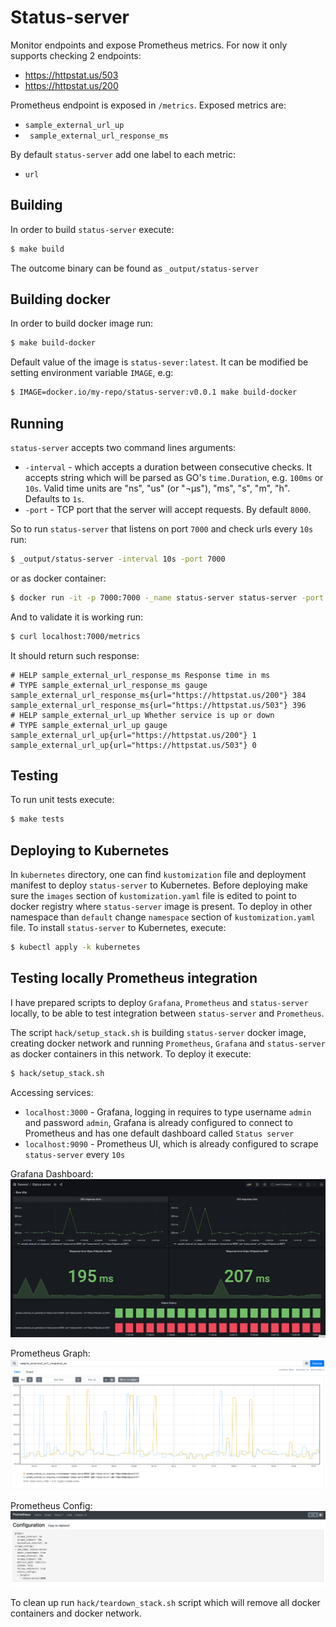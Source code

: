 # Status-server
Monitor endpoints and expose Prometheus metrics.
For now it only supports checking 2 endpoints:

* https://httpstat.us/503
* https://httpstat.us/200 

Prometheus endpoint is exposed in `/metrics`. Exposed metrics are:

* `sample_external_url_up`
* ` sample_external_url_response_ms`

By default `status-server` add one label to each metric:
* `url`

## Building 

In order to build `status-server` execute:

```sh
$ make build
```

The outcome binary can be found as `_output/status-server`

## Building docker

In order to build docker image run:

```sh
$ make build-docker
```

Default value of the image is `status-sever:latest`. It can be modified be setting environment variable `IMAGE`, e.g:

```sh
$ IMAGE=docker.io/my-repo/status-server:v0.0.1 make build-docker
```

## Running

`status-server` accepts two command lines arguments:

* `-interval` - which accepts a duration between consecutive checks. It accepts string which will be parsed as GO's `time.Duration`, e.g. `100ms` or `10s`. Valid time units are "ns", "us" (or "¬µs"), "ms", "s", "m", "h". Defaults to `1s`.
* `-port` - TCP port that the server will accept requests. By default `8000`.

So to run `status-server` that listens on port `7000` and check urls every `10s` run:

```sh
$ _output/status-server -interval 10s -port 7000
```

or as docker container:

```sh
$ docker run -it -p 7000:7000 -_name status-server status-server -port 7000 -interval 10s
```

And to validate it is working run:

```sh
$ curl localhost:7000/metrics
```

It should return such response:

```
# HELP sample_external_url_response_ms Response time in ms
# TYPE sample_external_url_response_ms gauge
sample_external_url_response_ms{url="https://httpstat.us/200"} 384
sample_external_url_response_ms{url="https://httpstat.us/503"} 396
# HELP sample_external_url_up Whether service is up or down
# TYPE sample_external_url_up gauge
sample_external_url_up{url="https://httpstat.us/200"} 1
sample_external_url_up{url="https://httpstat.us/503"} 0
```

## Testing

To run unit tests execute:

```sh
$ make tests
```

## Deploying to Kubernetes

In `kubernetes` directory, one can find `kustomization` file and deployment manifest to deploy `status-server` to Kubernetes.
Before deploying make sure the `images` section of `kustomization.yaml` file is edited to point to docker registry where `status-server` image is present.
To deploy in other namespace than `default` change `namespace` section of `kustomization.yaml` file.
To install `status-server` to Kubernetes, execute:

```sh
$ kubectl apply -k kubernetes
```

## Testing locally Prometheus integration

I have prepared scripts to deploy `Grafana`, `Prometheus` and `status-server` locally, to be able to test integration between `status-server` and `Prometheus`.

The script `hack/setup_stack.sh` is building `status-server` docker image, creating docker network and running `Prometheus`, `Grafana` and `status-server` as docker containers in this network. To deploy it execute:

```sh
$ hack/setup_stack.sh
```

Accessing services:

* `localhost:3000` - Grafana, logging in requires to type username `admin` and password `admin`, Grafana is already configured to connect to Prometheus and has one default dashboard called `Status server`
* `localhost:9090` - Prometheus UI, which is already configured to scrape `status-server` every `10s`

Grafana Dashboard:
![dashboard](images/grafana.png "Status server dashboard")

Prometheus Graph:
![graph](images/prom_graph.png "Prometheus graph")

Prometheus Config:
![config](images/prom_config.png "Prometheus config")


To clean up run `hack/teardown_stack.sh` script which will remove all docker containers and docker network.
